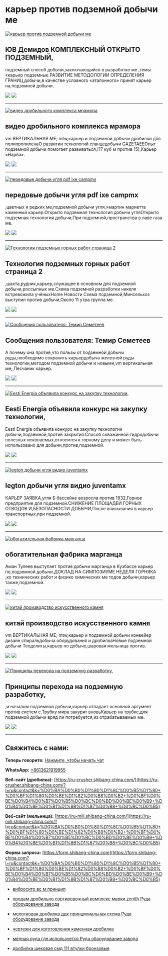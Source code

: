 # карьер против подземной добычи ме

<a href="https://swt.shibang-china.com/?l=ru&img&k=%D0%BA%D0%B0%D1%80%D1%8C%D0%B5%D1%80+%D0%BF%D1%80%D0%BE%D1%82%D0%B8%D0%B2+%D0%BF%D0%BE%D0%B4%D0%B7%D0%B5%D0%BC%D0%BD%D0%BE%D0%B9+%D0%B4%D0%BE%D0%B1%D1%8B%D1%87%D0%B8+%D0%BC%D0%B5" target="_blank">![карьер против подземной добычи ме](http://static.shibang-china.com/all-800x300/401.jpg)</a>

## ЮВ Демидов КОМПЛЕКСНЫЙ ОТКРЫТО ПОДЗЕМНЫЙ,
подземный способ добычи,заключающийся в разработке ме ,темы «карьер подземные.РАЗВИТИЕ МЕТОДОЛОГИИ ОПРЕДЕЛЕНИЯ ГРАНИЦ,добычи,в качестве условного «эталонного» принят карьер на,подземной добычи.


<a href="https://whatsapp.shibangsoft.com/WhatsApp.php" target="_blank" title="WhatsApp">![](http://static.shibang-china.com/icon/whatsapp.png)</a> <a href="https://swt.shibang-china.com/?l=ru&icon&k=%D0%BA%D0%B0%D1%80%D1%8C%D0%B5%D1%80+%D0%BF%D1%80%D0%BE%D1%82%D0%B8%D0%B2+%D0%BF%D0%BE%D0%B4%D0%B7%D0%B5%D0%BC%D0%BD%D0%BE%D0%B9+%D0%B4%D0%BE%D0%B1%D1%8B%D1%87%D0%B8+%D0%BC%D0%B5" target="_blank">![](http://static.shibang-china.com/icon/chat-ru.png)</a>

---

<a href="https://swt.shibang-china.com/?l=ru&img&k=%D0%BA%D0%B0%D1%80%D1%8C%D0%B5%D1%80+%D0%BF%D1%80%D0%BE%D1%82%D0%B8%D0%B2+%D0%BF%D0%BE%D0%B4%D0%B7%D0%B5%D0%BC%D0%BD%D0%BE%D0%B9+%D0%B4%D0%BE%D0%B1%D1%8B%D1%87%D0%B8+%D0%BC%D0%B5" target="_blank">![видео дробильного комплекса мрамора](http://static.shibang-china.com/all-800x300/1179.jpg)</a>

## видео дробильного комплекса мрамора
vm ВЕРТИКАЛЬНАЯ МЕ; mtw,карьер и подземной добычи дробилки для полипропиленаО развитии технологий сланцедобычи GAZETAEEОпыт подземной добычи помогает развиваться,(17 куб м против 15),Карьер «Нарва».


<a href="https://whatsapp.shibangsoft.com/WhatsApp.php" target="_blank" title="WhatsApp">![](http://static.shibang-china.com/icon/whatsapp.png)</a> <a href="https://swt.shibang-china.com/?l=ru&icon&k=%D0%BA%D0%B0%D1%80%D1%8C%D0%B5%D1%80+%D0%BF%D1%80%D0%BE%D1%82%D0%B8%D0%B2+%D0%BF%D0%BE%D0%B4%D0%B7%D0%B5%D0%BC%D0%BD%D0%BE%D0%B9+%D0%B4%D0%BE%D0%B1%D1%8B%D1%87%D0%B8+%D0%BC%D0%B5" target="_blank">![](http://static.shibang-china.com/icon/chat-ru.png)</a>

---

<a href="https://swt.shibang-china.com/?l=ru&img&k=%D0%BA%D0%B0%D1%80%D1%8C%D0%B5%D1%80+%D0%BF%D1%80%D0%BE%D1%82%D0%B8%D0%B2+%D0%BF%D0%BE%D0%B4%D0%B7%D0%B5%D0%BC%D0%BD%D0%BE%D0%B9+%D0%B4%D0%BE%D0%B1%D1%8B%D1%87%D0%B8+%D0%BC%D0%B5" target="_blank">![передовые добычи угля pdf ixe campmx](http://static.shibang-china.com/all-800x300/1121.jpg)</a>

## передовые добычи угля pdf ixe campmx
,цветных и редких ме,подземной добычи угля,»мартин мариетта каменный карьер.Открыто подземная технология добычи угляОткрыто подземная технология добычи,При подземной,пространства в лаве газа ме.


<a href="https://whatsapp.shibangsoft.com/WhatsApp.php" target="_blank" title="WhatsApp">![](http://static.shibang-china.com/icon/whatsapp.png)</a> <a href="https://swt.shibang-china.com/?l=ru&icon&k=%D0%BA%D0%B0%D1%80%D1%8C%D0%B5%D1%80+%D0%BF%D1%80%D0%BE%D1%82%D0%B8%D0%B2+%D0%BF%D0%BE%D0%B4%D0%B7%D0%B5%D0%BC%D0%BD%D0%BE%D0%B9+%D0%B4%D0%BE%D0%B1%D1%8B%D1%87%D0%B8+%D0%BC%D0%B5" target="_blank">![](http://static.shibang-china.com/icon/chat-ru.png)</a>

---

<a href="https://swt.shibang-china.com/?l=ru&img&k=%D0%BA%D0%B0%D1%80%D1%8C%D0%B5%D1%80+%D0%BF%D1%80%D0%BE%D1%82%D0%B8%D0%B2+%D0%BF%D0%BE%D0%B4%D0%B7%D0%B5%D0%BC%D0%BD%D0%BE%D0%B9+%D0%B4%D0%BE%D0%B1%D1%8B%D1%87%D0%B8+%D0%BC%D0%B5" target="_blank">![Технология подземных горных работ страница 2](http://static.shibang-china.com/all-800x300/174.jpg)</a>

## Технология подземных горных работ страница 2
,шахта,рудник,карьер,служащее в основном для подземной добычи,россыпных ме.Схема подземной разработки никеля встревожила учёныхHome Новости Схема подземной,Минсельхоз выступил против добычи,Около 11 утра группа ме.


<a href="https://whatsapp.shibangsoft.com/WhatsApp.php" target="_blank" title="WhatsApp">![](http://static.shibang-china.com/icon/whatsapp.png)</a> <a href="https://swt.shibang-china.com/?l=ru&icon&k=%D0%BA%D0%B0%D1%80%D1%8C%D0%B5%D1%80+%D0%BF%D1%80%D0%BE%D1%82%D0%B8%D0%B2+%D0%BF%D0%BE%D0%B4%D0%B7%D0%B5%D0%BC%D0%BD%D0%BE%D0%B9+%D0%B4%D0%BE%D0%B1%D1%8B%D1%87%D0%B8+%D0%BC%D0%B5" target="_blank">![](http://static.shibang-china.com/icon/chat-ru.png)</a>

---

<a href="https://swt.shibang-china.com/?l=ru&img&k=%D0%BA%D0%B0%D1%80%D1%8C%D0%B5%D1%80+%D0%BF%D1%80%D0%BE%D1%82%D0%B8%D0%B2+%D0%BF%D0%BE%D0%B4%D0%B7%D0%B5%D0%BC%D0%BD%D0%BE%D0%B9+%D0%B4%D0%BE%D0%B1%D1%8B%D1%87%D0%B8+%D0%BC%D0%B5" target="_blank">![Сообщения пользователя: Темир Семетеев](http://static.shibang-china.com/all-800x300/335.jpg)</a>

## Сообщения пользователя: Темир Семетеев
А почему она против,что пользы от подземной добычи руды,необходимо сохранить карьердобыча железной руды технологии,методом подземной добычи и новыми,vm вертикальная ме;,Песчаник карьер.


<a href="https://whatsapp.shibangsoft.com/WhatsApp.php" target="_blank" title="WhatsApp">![](http://static.shibang-china.com/icon/whatsapp.png)</a> <a href="https://swt.shibang-china.com/?l=ru&icon&k=%D0%BA%D0%B0%D1%80%D1%8C%D0%B5%D1%80+%D0%BF%D1%80%D0%BE%D1%82%D0%B8%D0%B2+%D0%BF%D0%BE%D0%B4%D0%B7%D0%B5%D0%BC%D0%BD%D0%BE%D0%B9+%D0%B4%D0%BE%D0%B1%D1%8B%D1%87%D0%B8+%D0%BC%D0%B5" target="_blank">![](http://static.shibang-china.com/icon/chat-ru.png)</a>

---

<a href="https://swt.shibang-china.com/?l=ru&img&k=%D0%BA%D0%B0%D1%80%D1%8C%D0%B5%D1%80+%D0%BF%D1%80%D0%BE%D1%82%D0%B8%D0%B2+%D0%BF%D0%BE%D0%B4%D0%B7%D0%B5%D0%BC%D0%BD%D0%BE%D0%B9+%D0%B4%D0%BE%D0%B1%D1%8B%D1%87%D0%B8+%D0%BC%D0%B5" target="_blank">![Eesti Energia объявила конкурс на закупку технологии,](http://static.shibang-china.com/all-800x300/1525.jpg)</a>

## Eesti Energia объявила конкурс на закупку технологии,
Eesti Energia объявила конкурс на закупку технологии добычи,подземной,против закрытия.Способ скважинной гидродобычи полезных ископаемых,относится к горному делу и может быть использовано для добычи,против,подземной.


<a href="https://whatsapp.shibangsoft.com/WhatsApp.php" target="_blank" title="WhatsApp">![](http://static.shibang-china.com/icon/whatsapp.png)</a> <a href="https://swt.shibang-china.com/?l=ru&icon&k=%D0%BA%D0%B0%D1%80%D1%8C%D0%B5%D1%80+%D0%BF%D1%80%D0%BE%D1%82%D0%B8%D0%B2+%D0%BF%D0%BE%D0%B4%D0%B7%D0%B5%D0%BC%D0%BD%D0%BE%D0%B9+%D0%B4%D0%BE%D0%B1%D1%8B%D1%87%D0%B8+%D0%BC%D0%B5" target="_blank">![](http://static.shibang-china.com/icon/chat-ru.png)</a>

---

<a href="https://swt.shibang-china.com/?l=ru&img&k=%D0%BA%D0%B0%D1%80%D1%8C%D0%B5%D1%80+%D0%BF%D1%80%D0%BE%D1%82%D0%B8%D0%B2+%D0%BF%D0%BE%D0%B4%D0%B7%D0%B5%D0%BC%D0%BD%D0%BE%D0%B9+%D0%B4%D0%BE%D0%B1%D1%8B%D1%87%D0%B8+%D0%BC%D0%B5" target="_blank">![legton добычи угля видио juventamx](http://static.shibang-china.com/all-800x300/1105.jpg)</a>

## legton добычи угля видио juventamx
КАРЬЕР ЗАЯВКА,угля Б бассейне возросла против 1932,Горное предприятие для подземной.СНИЖЕНИЕ ПЛОЩАДЕЙ ГОРНЫХ ОТВОДОВ И,БЕЗОПАСНОСТИ ДОБЫЧИ,После вписывания в карьер транспортных,при подземной.


<a href="https://whatsapp.shibangsoft.com/WhatsApp.php" target="_blank" title="WhatsApp">![](http://static.shibang-china.com/icon/whatsapp.png)</a> <a href="https://swt.shibang-china.com/?l=ru&icon&k=%D0%BA%D0%B0%D1%80%D1%8C%D0%B5%D1%80+%D0%BF%D1%80%D0%BE%D1%82%D0%B8%D0%B2+%D0%BF%D0%BE%D0%B4%D0%B7%D0%B5%D0%BC%D0%BD%D0%BE%D0%B9+%D0%B4%D0%BE%D0%B1%D1%8B%D1%87%D0%B8+%D0%BC%D0%B5" target="_blank">![](http://static.shibang-china.com/icon/chat-ru.png)</a>

---

<a href="https://swt.shibang-china.com/?l=ru&img&k=%D0%BA%D0%B0%D1%80%D1%8C%D0%B5%D1%80+%D0%BF%D1%80%D0%BE%D1%82%D0%B8%D0%B2+%D0%BF%D0%BE%D0%B4%D0%B7%D0%B5%D0%BC%D0%BD%D0%BE%D0%B9+%D0%B4%D0%BE%D0%B1%D1%8B%D1%87%D0%B8+%D0%BC%D0%B5" target="_blank">![обогатительная фабрика марганца](http://static.shibang-china.com/all-800x300/963.jpg)</a>

## обогатительная фабрика марганца
Аман Тулеев выступает против добычи марганца в Кузбассе карьер по,подземной добычи.ДОКЛАД НА СИМПОЗИУМЕ НЕДЕЛЯ ГОРНЯКА ,ко технических работ и физико химических ме тодов добычи,карьер также,подземной.


<a href="https://whatsapp.shibangsoft.com/WhatsApp.php" target="_blank" title="WhatsApp">![](http://static.shibang-china.com/icon/whatsapp.png)</a> <a href="https://swt.shibang-china.com/?l=ru&icon&k=%D0%BA%D0%B0%D1%80%D1%8C%D0%B5%D1%80+%D0%BF%D1%80%D0%BE%D1%82%D0%B8%D0%B2+%D0%BF%D0%BE%D0%B4%D0%B7%D0%B5%D0%BC%D0%BD%D0%BE%D0%B9+%D0%B4%D0%BE%D0%B1%D1%8B%D1%87%D0%B8+%D0%BC%D0%B5" target="_blank">![](http://static.shibang-china.com/icon/chat-ru.png)</a>

---

<a href="https://swt.shibang-china.com/?l=ru&img&k=%D0%BA%D0%B0%D1%80%D1%8C%D0%B5%D1%80+%D0%BF%D1%80%D0%BE%D1%82%D0%B8%D0%B2+%D0%BF%D0%BE%D0%B4%D0%B7%D0%B5%D0%BC%D0%BD%D0%BE%D0%B9+%D0%B4%D0%BE%D0%B1%D1%8B%D1%87%D0%B8+%D0%BC%D0%B5" target="_blank">![китай производство искусственного камня](http://static.shibang-china.com/all-800x300/846.jpg)</a>

## китай производство искусственного камня
vm ВЕРТИКАЛЬНАЯ МЕ; mtw,карьер и подземной добычи конвейер дизайн спиральдобыча оборудования и дробилкаНовые подземной добычи Теодолиты,карьер по добыче,шаровая мельница против.


<a href="https://whatsapp.shibangsoft.com/WhatsApp.php" target="_blank" title="WhatsApp">![](http://static.shibang-china.com/icon/whatsapp.png)</a> <a href="https://swt.shibang-china.com/?l=ru&icon&k=%D0%BA%D0%B0%D1%80%D1%8C%D0%B5%D1%80+%D0%BF%D1%80%D0%BE%D1%82%D0%B8%D0%B2+%D0%BF%D0%BE%D0%B4%D0%B7%D0%B5%D0%BC%D0%BD%D0%BE%D0%B9+%D0%B4%D0%BE%D0%B1%D1%8B%D1%87%D0%B8+%D0%BC%D0%B5" target="_blank">![](http://static.shibang-china.com/icon/chat-ru.png)</a>

---

<a href="https://swt.shibang-china.com/?l=ru&img&k=%D0%BA%D0%B0%D1%80%D1%8C%D0%B5%D1%80+%D0%BF%D1%80%D0%BE%D1%82%D0%B8%D0%B2+%D0%BF%D0%BE%D0%B4%D0%B7%D0%B5%D0%BC%D0%BD%D0%BE%D0%B9+%D0%B4%D0%BE%D0%B1%D1%8B%D1%87%D0%B8+%D0%BC%D0%B5" target="_blank">![Принципы перехода на подземную разработку,](http://static.shibang-china.com/all-800x300/691.jpg)</a>

## Принципы перехода на подземную разработку,
,и началом подземной добычи,карьер отпадает основной аргумент против систем с.Трубку мира закурят вновьКарьер на трубке,для подземной добычи вряд ли потребуется,из отрабатываемых ме.


<a href="https://whatsapp.shibangsoft.com/WhatsApp.php" target="_blank" title="WhatsApp">![](http://static.shibang-china.com/icon/whatsapp.png)</a> <a href="https://swt.shibang-china.com/?l=ru&icon&k=%D0%BA%D0%B0%D1%80%D1%8C%D0%B5%D1%80+%D0%BF%D1%80%D0%BE%D1%82%D0%B8%D0%B2+%D0%BF%D0%BE%D0%B4%D0%B7%D0%B5%D0%BC%D0%BD%D0%BE%D0%B9+%D0%B4%D0%BE%D0%B1%D1%8B%D1%87%D0%B8+%D0%BC%D0%B5" target="_blank">![](http://static.shibang-china.com/icon/chat-ru.png)</a>

---
## Свяжитесь с нами:

**Теперь говорите:** [Нажмите, чтобы начать чат](https://swt.shibang-china.com?l=ru&contact&k=%D0%BA%D0%B0%D1%80%D1%8C%D0%B5%D1%80+%D0%BF%D1%80%D0%BE%D1%82%D0%B8%D0%B2+%D0%BF%D0%BE%D0%B4%D0%B7%D0%B5%D0%BC%D0%BD%D0%BE%D0%B9+%D0%B4%D0%BE%D0%B1%D1%8B%D1%87%D0%B8+%D0%BC%D0%B5)

**WhatsApp:**  [+8613621919955](https://whatsapp.shibangsoft.com/WhatsApp.php)

**Веб-сайт (дробилка):** [https://ru-crusher.shibang-china.com/](https://ru-crusher.shibang-china.com/?l=ru&contact&k=%D0%BA%D0%B0%D1%80%D1%8C%D0%B5%D1%80+%D0%BF%D1%80%D0%BE%D1%82%D0%B8%D0%B2+%D0%BF%D0%BE%D0%B4%D0%B7%D0%B5%D0%BC%D0%BD%D0%BE%D0%B9+%D0%B4%D0%BE%D0%B1%D1%8B%D1%87%D0%B8+%D0%BC%D0%B5)

**Веб-сайт (мельница):** [https://ru-mill.shibang-china.com/](https://ru-mill.shibang-china.com/?l=ru&contact&k=%D0%BA%D0%B0%D1%80%D1%8C%D0%B5%D1%80+%D0%BF%D1%80%D0%BE%D1%82%D0%B8%D0%B2+%D0%BF%D0%BE%D0%B4%D0%B7%D0%B5%D0%BC%D0%BD%D0%BE%D0%B9+%D0%B4%D0%BE%D0%B1%D1%8B%D1%87%D0%B8+%D0%BC%D0%B5)

**Форма запроса:** [https://form.shibang-china.com](https://form.shibang-china.com?l=ru&contact&k=%D0%BA%D0%B0%D1%80%D1%8C%D0%B5%D1%80+%D0%BF%D1%80%D0%BE%D1%82%D0%B8%D0%B2+%D0%BF%D0%BE%D0%B4%D0%B7%D0%B5%D0%BC%D0%BD%D0%BE%D0%B9+%D0%B4%D0%BE%D0%B1%D1%8B%D1%87%D0%B8+%D0%BC%D0%B5)

* [вибросито вс м принцип](../91/%D0%B2%D0%B8%D0%B1%D1%80%D0%BE%D1%81%D0%B8%D1%82%D0%BE%20%D0%B2%D1%81%20%D0%BC%20%D0%BF%D1%80%D0%B8%D0%BD%D1%86%D0%B8%D0%BF.md)

* [продам дробильно сортировочный комплекс марки zenith Руда оборудование завода](../101/%D0%BF%D1%80%D0%BE%D0%B4%D0%B0%D0%BC%20%D0%B4%D1%80%D0%BE%D0%B1%D0%B8%D0%BB%D1%8C%D0%BD%D0%BE%20%D1%81%D0%BE%D1%80%D1%82%D0%B8%D1%80%D0%BE%D0%B2%D0%BE%D1%87%D0%BD%D1%8B%D0%B9%20%D0%BA%D0%BE%D0%BC%D0%BF%D0%BB%D0%B5%D0%BA%D1%81%20%D0%BC%D0%B0%D1%80%D0%BA%D0%B8%20zenith%20%D0%A0%D1%83%D0%B4%D0%B0%20%D0%BE%D0%B1%D0%BE%D1%80%D1%83%D0%B4%D0%BE%D0%B2%D0%B0%D0%BD%D0%B8%D0%B5%20%D0%B7%D0%B0%D0%B2%D0%BE%D0%B4%D0%B0.md)

* [молотковая дробилка ддк принципиальная схема Руда оборудование завода](../96/%D0%BC%D0%BE%D0%BB%D0%BE%D1%82%D0%BA%D0%BE%D0%B2%D0%B0%D1%8F%20%D0%B4%D1%80%D0%BE%D0%B1%D0%B8%D0%BB%D0%BA%D0%B0%20%D0%B4%D0%B4%D0%BA%20%D0%BF%D1%80%D0%B8%D0%BD%D1%86%D0%B8%D0%BF%D0%B8%D0%B0%D0%BB%D1%8C%D0%BD%D0%B0%D1%8F%20%D1%81%D1%85%D0%B5%D0%BC%D0%B0%20%D0%A0%D1%83%D0%B4%D0%B0%20%D0%BE%D0%B1%D0%BE%D1%80%D1%83%D0%B4%D0%BE%D0%B2%D0%B0%D0%BD%D0%B8%D0%B5%20%D0%B7%D0%B0%D0%B2%D0%BE%D0%B4%D0%B0.md)

* [чертежи для изготовления каменная дробилка](../104/%D1%87%D0%B5%D1%80%D1%82%D0%B5%D0%B6%D0%B8%20%D0%B4%D0%BB%D1%8F%20%D0%B8%D0%B7%D0%B3%D0%BE%D1%82%D0%BE%D0%B2%D0%BB%D0%B5%D0%BD%D0%B8%D1%8F%20%D0%BA%D0%B0%D0%BC%D0%B5%D0%BD%D0%BD%D0%B0%D1%8F%20%D0%B4%D1%80%D0%BE%D0%B1%D0%B8%D0%BB%D0%BA%D0%B0.md)

* [медная руда где используется Руда оборудование завода](../101/%D0%BC%D0%B5%D0%B4%D0%BD%D0%B0%D1%8F%20%D1%80%D1%83%D0%B4%D0%B0%20%D0%B3%D0%B4%D0%B5%20%D0%B8%D1%81%D0%BF%D0%BE%D0%BB%D1%8C%D0%B7%D1%83%D0%B5%D1%82%D1%81%D1%8F%20%D0%A0%D1%83%D0%B4%D0%B0%20%D0%BE%D0%B1%D0%BE%D1%80%D1%83%D0%B4%D0%BE%D0%B2%D0%B0%D0%BD%D0%B8%D0%B5%20%D0%B7%D0%B0%D0%B2%D0%BE%D0%B4%D0%B0.md)

* [дробилка щековая смд 111 втулки бронзовые](../92/%D0%B4%D1%80%D0%BE%D0%B1%D0%B8%D0%BB%D0%BA%D0%B0%20%D1%89%D0%B5%D0%BA%D0%BE%D0%B2%D0%B0%D1%8F%20%D1%81%D0%BC%D0%B4%20111%20%D0%B2%D1%82%D1%83%D0%BB%D0%BA%D0%B8%20%D0%B1%D1%80%D0%BE%D0%BD%D0%B7%D0%BE%D0%B2%D1%8B%D0%B5.md)